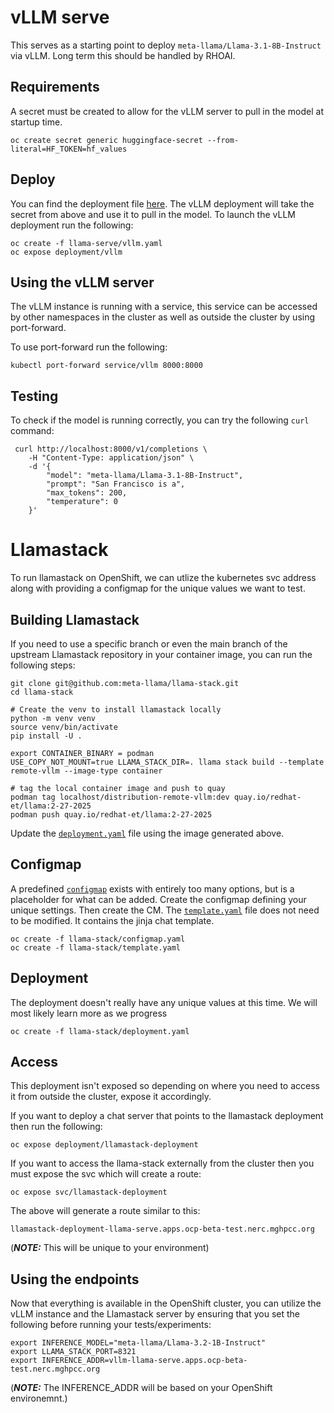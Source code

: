 # vLLM serve

This serves as a starting point to deploy `meta-llama/Llama-3.1-8B-Instruct` via vLLM. Long term this should be handled by RHOAI.

## Requirements

A secret must be created to allow for the vLLM server to pull in the model at startup time.

```
oc create secret generic huggingface-secret --from-literal=HF_TOKEN=hf_values
```

## Deploy

You can find the deployment file [here](https://github.com/redhat-et/agent-frameworks/tree/main/prototype/frameworks/llamastack/kubernetes/llama-serve).
The vLLM deployment will take the secret from above and use it to pull in the model. To launch the vLLM deployment run the following:

```
oc create -f llama-serve/vllm.yaml
oc expose deployment/vllm
```

## Using the vLLM server

The vLLM instance is running with a service, this service can be accessed by other namespaces in the cluster as well as outside the cluster by using port-forward.

To use port-forward run the following:

```
kubectl port-forward service/vllm 8000:8000
```

## Testing

To check if the model is running correctly, you can try the following `curl` command:

```
 curl http://localhost:8000/v1/completions \
    -H "Content-Type: application/json" \
    -d '{
        "model": "meta-llama/Llama-3.1-8B-Instruct",
        "prompt": "San Francisco is a",
        "max_tokens": 200,
        "temperature": 0
    }'
```


# Llamastack

To run llamastack on OpenShift, we can utlize the kubernetes svc address along with providing a configmap for the unique values we want to test.


## Building Llamastack

If you need to use a specific branch or even the main branch of the upstream Llamastack repository in your container image, you can run the following steps:

```
git clone git@github.com:meta-llama/llama-stack.git
cd llama-stack

# Create the venv to install llamastack locally
python -m venv venv
source venv/bin/activate
pip install -U .

export CONTAINER_BINARY = podman
USE_COPY_NOT_MOUNT=true LLAMA_STACK_DIR=. llama stack build --template remote-vllm --image-type container

# tag the local container image and push to quay
podman tag localhost/distribution-remote-vllm:dev quay.io/redhat-et/llama:2-27-2025
podman push quay.io/redhat-et/llama:2-27-2025
```

Update the [`deployment.yaml`](https://github.com/redhat-et/agent-frameworks/blob/main/prototype/frameworks/llamastack/kubernetes/llama-stack/deployment.yaml#L28) file using the image generated above.

## Configmap

A predefined [`configmap`](https://github.com/redhat-et/agent-frameworks/blob/main/prototype/frameworks/llamastack/kubernetes/llama-stack/configmap.yaml) exists with entirely too many options, but is a placeholder for what can be added. Create the configmap defining your unique settings. Then create the CM. The [`template.yaml`](https://github.com/redhat-et/agent-frameworks/blob/main/prototype/frameworks/llamastack/kubernetes/llama-stack/template.yaml) file does not need to be modified. It contains the jinja chat template.

```
oc create -f llama-stack/configmap.yaml
oc create -f llama-stack/template.yaml
```


## Deployment

The deployment doesn't really have any unique values at this time. We will most likely learn more as we progress

```
oc create -f llama-stack/deployment.yaml
```

## Access

This deployment isn't exposed so depending on where you need to access it from outside the cluster, expose it accordingly.

If you want to deploy a chat server that points to the llamastack deployment then run the following:

```
oc expose deployment/llamastack-deployment
```

If you want to access the llama-stack externally from the cluster then you must expose the svc which will create a route:

```
oc expose svc/llamastack-deployment
```

The above will generate a route similar to this:

```
llamastack-deployment-llama-serve.apps.ocp-beta-test.nerc.mghpcc.org
```
(_**NOTE:**_ This will be unique to your environment)

## Using the endpoints

Now that everything is available in the OpenShift cluster, you can utilize the vLLM instance and the Llamastack server by ensuring that you set the following before running your tests/experiments:

```
export INFERENCE_MODEL="meta-llama/Llama-3.2-1B-Instruct"
export LLAMA_STACK_PORT=8321
export INFERENCE_ADDR=vllm-llama-serve.apps.ocp-beta-test.nerc.mghpcc.org
```

(_**NOTE:**_ The INFERENCE_ADDR will be based on your OpenShift environemnt.)
